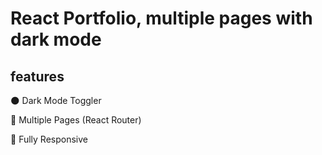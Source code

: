 # React Portfolio, multiple pages with dark mode

## features

🌑 Dark Mode Toggler

📖 Multiple Pages (React Router)

📱 Fully Responsive